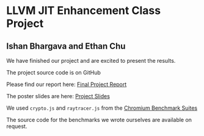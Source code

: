 # LLVM JIT Enhancement Class Project
## Ishan Bhargava and Ethan Chu

We have finished our project and are excited to present the results. 

The project source code is on GitHub

Please find our report here: [Final Project Report](15745_Project_Report.pdf) 

The poster slides are here: [Project Slides](15745%20Project%20Presentation.pdf)

We used `crypto.js` and `raytracer.js` from the [Chromium Benchmark Suites](https://chromium.googlesource.com/v8/v8/+/4.3.18/benchmarks/)

The source code for the benchmarks we wrote ourselves are available on request.